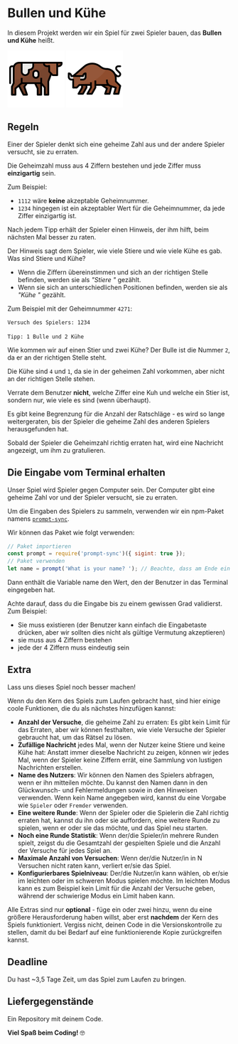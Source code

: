 # Bullen und Kühe

In diesem Projekt werden wir ein Spiel für zwei Spieler bauen, das **Bullen und Kühe** heißt.

![Kuh-Symbol](assets/cow.svg) ![Stier-Symbol](assets/bull.svg)

## Regeln

Einer der Spieler denkt sich eine geheime Zahl aus und der andere Spieler versucht, sie zu erraten.

Die Geheimzahl muss aus 4 Ziffern bestehen und jede Ziffer muss **einzigartig** sein.

Zum Beispiel:

- `1112` wäre **keine** akzeptable Geheimnummer.
- `1234` hingegen ist ein akzeptabler Wert für die Geheimnummer, da jede Ziffer einzigartig ist.

Nach jedem Tipp erhält der Spieler einen Hinweis, der ihm hilft, beim nächsten Mal besser zu raten.

Der Hinweis sagt dem Spieler, wie viele Stiere und wie viele Kühe es gab. Was sind Stiere und Kühe?

- Wenn die Ziffern übereinstimmen und sich an der richtigen Stelle befinden, werden sie als *"Stiere "* gezählt.
- Wenn sie sich an unterschiedlichen Positionen befinden, werden sie als *"Kühe "* gezählt.

Zum Beispiel mit der Geheimnummer `4271`:

>
    Versuch des Spielers: 1234

    Tipp: 1 Bulle und 2 Kühe


Wie kommen wir auf einen Stier und zwei Kühe?
Der Bulle ist die Nummer `2`, da er an der richtigen Stelle steht.

Die Kühe sind `4` und `1`, da sie in der geheimen Zahl vorkommen, aber nicht an der richtigen Stelle stehen.

Verrate dem Benutzer **nicht**, welche Ziffer eine Kuh und welche ein Stier ist, sondern nur, wie viele es sind (wenn überhaupt).

Es gibt keine Begrenzung für die Anzahl der Ratschläge - es wird so lange weitergeraten, bis der Spieler die geheime Zahl des anderen Spielers herausgefunden hat.

Sobald der Spieler die Geheimzahl richtig erraten hat, wird eine Nachricht angezeigt, um ihm zu gratulieren.

## Die Eingabe vom Terminal erhalten

Unser Spiel wird Spieler gegen Computer sein. Der Computer gibt eine geheime Zahl vor und der Spieler versucht, sie zu erraten.

Um die Eingaben des Spielers zu sammeln, verwenden wir ein npm-Paket namens [`prompt-sync`](https://github.com/heapwolf/prompt-sync).

Wir können das Paket wie folgt verwenden:

```js
// Paket importieren
const prompt = require('prompt-sync')({ sigint: true });
// Paket verwenden
let name = prompt('What is your name? '); // Beachte, dass am Ende ein Leerzeichen steht, damit die Eingabe nicht an der Frage hängen bleibt
```

Dann enthält die Variable name den Wert, den der Benutzer in das Terminal eingegeben hat.

Achte darauf, dass du die Eingabe bis zu einem gewissen Grad validierst. Zum Beispiel:

- Sie muss existieren (der Benutzer kann einfach die Eingabetaste drücken, aber wir sollten dies nicht als gültige Vermutung akzeptieren)
- sie muss aus 4 Ziffern bestehen
- jede der 4 Ziffern muss eindeutig sein

## Extra

Lass uns dieses Spiel noch besser machen!

Wenn du den Kern des Spiels zum Laufen gebracht hast,
sind hier einige coole Funktionen, die du als nächstes hinzufügen kannst:

- __Anzahl der Versuche__, die geheime Zahl zu erraten: Es gibt kein Limit für das Erraten, aber wir können festhalten, wie viele Versuche der Spieler gebraucht hat, um das Rätsel zu lösen.
- __Zufällige Nachricht__ jedes Mal, wenn der Nutzer keine Stiere und keine Kühe hat: Anstatt immer dieselbe Nachricht zu zeigen, können wir jedes Mal, wenn der Spieler keine Ziffern errät, eine Sammlung von lustigen Nachrichten erstellen.
- __Name des Nutzers__: Wir können den Namen des Spielers abfragen, wenn er ihn mitteilen möchte. Du kannst den Namen dann in den Glückwunsch- und Fehlermeldungen sowie in den Hinweisen verwenden. Wenn kein Name angegeben wird, kannst du eine Vorgabe wie `Spieler` oder `Fremder` verwenden.
- __Eine weitere Runde__: Wenn der Spieler oder die Spielerin die Zahl richtig erraten hat, kannst du ihn oder sie auffordern, eine weitere Runde zu spielen, wenn er oder sie das möchte, und das Spiel neu starten.
- __Noch eine Runde Statistik__: Wenn der/die Spieler/in mehrere Runden spielt, zeigst du die Gesamtzahl der gespielten Spiele und die Anzahl der Versuche für jedes Spiel an.
- __Maximale Anzahl von Versuchen__: Wenn der/die Nutzer/in in N Versuchen nicht raten kann, verliert er/sie das Spiel.
- __Konfigurierbares Spielniveau__: Der/die Nutzer/in kann wählen, ob er/sie im leichten oder im schweren Modus spielen möchte. Im leichten Modus kann es zum Beispiel kein Limit für die Anzahl der Versuche geben, während der schwierige Modus ein Limit haben kann.

Alle Extras sind nur **optional** - füge ein oder zwei hinzu, wenn du eine größere Herausforderung haben willst, aber erst **nachdem** der Kern des Spiels funktioniert. Vergiss nicht, deinen Code in die Versionskontrolle zu stellen, damit du bei Bedarf auf eine funktionierende Kopie zurückgreifen kannst.

## Deadline

Du hast ~3,5 Tage Zeit, um das Spiel zum Laufen zu bringen.

## Liefergegenstände

Ein Repository mit deinem Code.

**Viel Spaß beim Coding!** 🤓
